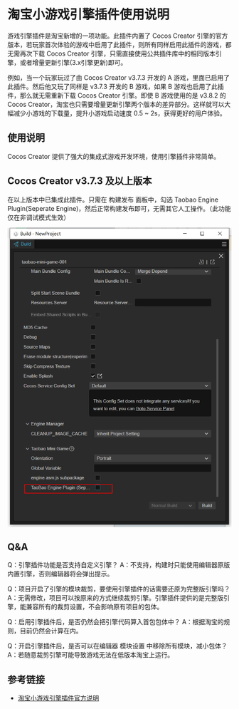 # 淘宝小游戏引擎插件使用说明

游戏引擎插件是淘宝新增的一项功能。此插件内置了 Cocos Creator 引擎的官方版本，若玩家首次体验的游戏中启用了此插件，则所有同样启用此插件的游戏，都无需再次下载 Cocos Creator 引擎，只需直接使用公共插件库中的相同版本引擎，或者增量更新引擎(3.x引擎更新)即可。

例如，当一个玩家玩过了由 Cocos Creator v3.7.3 开发的 A 游戏，里面已启用了此插件。然后他又玩了同样是 v3.7.3 开发的 B 游戏，如果 B 游戏也启用了此插件，那么就无需重新下载 Cocos Creator 引擎。即使 B 游戏使用的是 v3.8.2 的 Cocos Creator，淘宝也只需要增量更新引擎两个版本的差异部分。这样就可以大幅减少小游戏的下载量，提升小游戏启动速度 0.5 ~ 2s，获得更好的用户体验。

## 使用说明

Cocos Creator 提供了强大的集成式游戏开发环境，使用引擎插件非常简单。

## Cocos Creator v3.7.3 及以上版本
在以上版本中已集成此插件。只需在 构建发布 面板中，勾选 Taobao Engine Plugin(Seperate Engine)，然后正常构建发布即可，无需其它人工操作。（此功能仅在非调试模式生效）

![构建面板选项](./taobaominigame-plugin/build-options.png)

## Q&A

Q：引擎插件功能是否支持自定义引擎？
A：不支持，构建时只能使用编辑器原版内置引擎，否则编辑器将会弹出提示。

Q：项目开启了引擎的模块裁剪，要使用引擎插件的话需要还原为完整版引擎吗？
A：无需修改，项目可以按原来的方式继续裁剪引擎。引擎插件提供的是完整版引擎，能兼容所有的裁剪设置，不会影响原有项目的包体。

Q：启用引擎插件后，是否仍然会把引擎代码算入首包包体中？
A：根据淘宝的规则，目前仍然会计算在内。

Q：开启引擎插件后，是否可以在编辑器 模块设置 中移除所有模块，减小包体？
A：若随意裁剪引擎可能导致游戏无法在低版本淘宝上运行。

## 参考链接

- [淘宝小游戏引擎插件官方说明](https://miniapp.open.taobao.com/doc.htm?docId=121623&docType=1&tag=game-dev)
